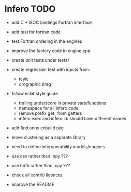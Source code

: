 Infero TODO
===========

* add C + ISOC bindings Fortran interface
* add test for fortran code
* test Fortran ordering in the engines

* improve the factory code in engine.cpp

* create unit tests under tests/
* create regression test with inputs from:
  - tcylc
  - orographic drag

* follow eckit style guide
  - trailing underscore in private vars/functions
  - namespace for all infero code
  - remove prefix get_ from getters
  - infero exec and infero lib should have different names

* add find onnx ecbuild pkg

* move clustering as a separate library

* need to define interoperability models/engines

* use csv rather than .npy  ???
* use hdf5 rather than .npy ???

* check all contrib licences

* improve the README
